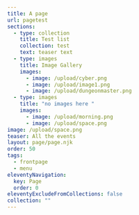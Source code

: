 ```yaml
---
title: A page
url: pagetest
sections:
  - type: collection
    title: Test list
    collection: test
    text: teaser text
  - type: images
    title: Image Gallery
    images:
      - image: /upload/cyber.png
      - image: /upload/image1.png
      - image: /upload/dungeonmaster.png
  - type: images
    title: "no images here "
    images:
      - image: /upload/morning.png
      - image: /upload/space.png
image: /upload/space.png
teaser: All the events
layout: page/page.njk
order: 50
tags:
  - frontpage
  - menu
eleventyNavigation:
  key: Page
  order: 0
eleventyExcludeFromCollections: false
collection: ""
---
```

